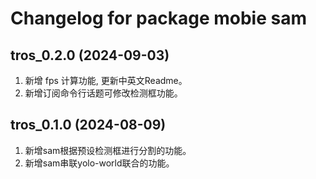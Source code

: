 # Changelog for package mobie sam

tros_0.2.0 (2024-09-03)
------------------
1. 新增 fps 计算功能, 更新中英文Readme。
2. 新增订阅命令行话题可修改检测框功能。

tros_0.1.0 (2024-08-09)
------------------
1. 新增sam根据预设检测框进行分割的功能。
2. 新增sam串联yolo-world联合的功能。
